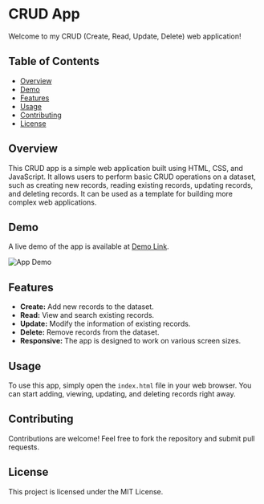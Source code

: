 # CRUD App

Welcome to my CRUD (Create, Read, Update, Delete) web application!

## Table of Contents

- [Overview](#overview)
- [Demo](#demo)
- [Features](#features)
- [Usage](#usage)
- [Contributing](#contributing)
- [License](#license)

## Overview

This CRUD app is a simple web application built using HTML, CSS, and JavaScript. It allows users to perform basic CRUD operations on a dataset, such as creating new records, reading existing records, updating records, and deleting records. It can be used as a template for building more complex web applications.

## Demo

A live demo of the app is available at [Demo Link](https://famous-fenglisu-2e4609.netlify.app/).

![App Demo](insert_screenshot_here.png)

## Features

- **Create:** Add new records to the dataset.
- **Read:** View and search existing records.
- **Update:** Modify the information of existing records.
- **Delete:** Remove records from the dataset.
- **Responsive:** The app is designed to work on various screen sizes.

## Usage

To use this app, simply open the `index.html` file in your web browser. You can start adding, viewing, updating, and deleting records right away.

## Contributing

Contributions are welcome! Feel free to fork the repository and submit pull requests.

## License

This project is licensed under the MIT License.

